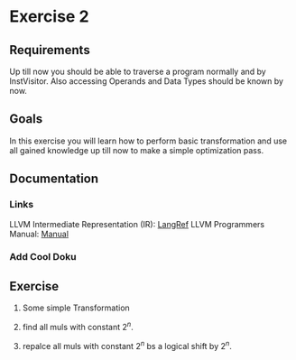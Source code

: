 # Exercise 2

## Requirements

Up till now you should be able to traverse a program normally and by InstVisitor. Also accessing Operands and Data Types should be known by now.

## Goals

In this exercise you will learn how to perform basic transformation and use all gained knowledge up till now to make a simple optimization pass.

## Documentation

### Links

LLVM Intermediate Representation (IR): [LangRef](https://llvm.org/docs/LangRef.html)
LLVM Programmers Manual: [Manual](https://llvm.org/docs/ProgrammersManual.html)

### Add Cool Doku

## Exercise

1. Some simple Transformation

2. find all muls with constant $2^n$.

3. repalce all muls with constant $2^n$ bs a logical shift by $2^n$.
